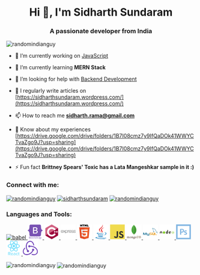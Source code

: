 <h1 align="center">Hi 👋, I'm Sidharth Sundaram</h1>
<h3 align="center">A passionate developer from India</h3>

<p align="left"> <img src="https://komarev.com/ghpvc/?username=randomindianguy&label=Profile%20views&color=0e75b6&style=flat" alt="randomindianguy" /> </p>

- 🔭 I’m currently working on [JavaScript](https://github.com/randomindianguy/javascriptprojects)

- 🌱 I’m currently learning **MERN Stack**

- 🤝 I’m looking for help with [Backend Development](https://github.com/randomindianguy/CRUDAPI-1)

- 📝 I regularly write articles on [https://sidharthsundaram.wordpress.com/](https://sidharthsundaram.wordpress.com/)

- 📫 How to reach me **sidharth.rama@gmail.com**

- 📄 Know about my experiences [https://drive.google.com/drive/folders/1B7I08cmz7y9IfQaDOk41WWYCTvaZgo9J?usp=sharing](https://drive.google.com/drive/folders/1B7I08cmz7y9IfQaDOk41WWYCTvaZgo9J?usp=sharing)

- ⚡ Fun fact **Brittney Spears' Toxic has a Lata Mangeshkar sample in it :)**

<h3 align="left">Connect with me:</h3>
<p align="left">
<a href="https://codepen.io/randomindianguy" target="blank"><img align="center" src="https://raw.githubusercontent.com/rahuldkjain/github-profile-readme-generator/master/src/images/icons/Social/codepen.svg" alt="randomindianguy" height="30" width="40" /></a>
<a href="https://linkedin.com/in/sidharthsundaram" target="blank"><img align="center" src="https://raw.githubusercontent.com/rahuldkjain/github-profile-readme-generator/master/src/images/icons/Social/linked-in-alt.svg" alt="sidharthsundaram" height="30" width="40" /></a>
<a href="https://www.leetcode.com/randomindianguy" target="blank"><img align="center" src="https://raw.githubusercontent.com/rahuldkjain/github-profile-readme-generator/master/src/images/icons/Social/leet-code.svg" alt="randomindianguy" height="30" width="40" /></a>
</p>

<h3 align="left">Languages and Tools:</h3>
<p align="left"> <a href="https://babeljs.io/" target="_blank" rel="noreferrer"> <img src="https://www.vectorlogo.zone/logos/babeljs/babeljs-icon.svg" alt="babel" width="40" height="40"/> </a> <a href="https://getbootstrap.com" target="_blank" rel="noreferrer"> <img src="https://raw.githubusercontent.com/devicons/devicon/master/icons/bootstrap/bootstrap-plain-wordmark.svg" alt="bootstrap" width="40" height="40"/> </a> <a href="https://www.w3schools.com/cpp/" target="_blank" rel="noreferrer"> <img src="https://raw.githubusercontent.com/devicons/devicon/master/icons/cplusplus/cplusplus-original.svg" alt="cplusplus" width="40" height="40"/> </a> <a href="https://expressjs.com" target="_blank" rel="noreferrer"> <img src="https://raw.githubusercontent.com/devicons/devicon/master/icons/express/express-original-wordmark.svg" alt="express" width="40" height="40"/> </a> <a href="https://www.w3.org/html/" target="_blank" rel="noreferrer"> <img src="https://raw.githubusercontent.com/devicons/devicon/master/icons/html5/html5-original-wordmark.svg" alt="html5" width="40" height="40"/> </a> <a href="https://www.java.com" target="_blank" rel="noreferrer"> <img src="https://raw.githubusercontent.com/devicons/devicon/master/icons/java/java-original.svg" alt="java" width="40" height="40"/> </a> <a href="https://developer.mozilla.org/en-US/docs/Web/JavaScript" target="_blank" rel="noreferrer"> <img src="https://raw.githubusercontent.com/devicons/devicon/master/icons/javascript/javascript-original.svg" alt="javascript" width="40" height="40"/> </a> <a href="https://www.mongodb.com/" target="_blank" rel="noreferrer"> <img src="https://raw.githubusercontent.com/devicons/devicon/master/icons/mongodb/mongodb-original-wordmark.svg" alt="mongodb" width="40" height="40"/> </a> <a href="https://www.mysql.com/" target="_blank" rel="noreferrer"> <img src="https://raw.githubusercontent.com/devicons/devicon/master/icons/mysql/mysql-original-wordmark.svg" alt="mysql" width="40" height="40"/> </a> <a href="https://nodejs.org" target="_blank" rel="noreferrer"> <img src="https://raw.githubusercontent.com/devicons/devicon/master/icons/nodejs/nodejs-original-wordmark.svg" alt="nodejs" width="40" height="40"/> </a> <a href="https://www.photoshop.com/en" target="_blank" rel="noreferrer"> <img src="https://raw.githubusercontent.com/devicons/devicon/master/icons/photoshop/photoshop-line.svg" alt="photoshop" width="40" height="40"/> </a> <a href="https://reactjs.org/" target="_blank" rel="noreferrer"> <img src="https://raw.githubusercontent.com/devicons/devicon/master/icons/react/react-original-wordmark.svg" alt="react" width="40" height="40"/> </a> <a href="https://redux.js.org" target="_blank" rel="noreferrer"> <img src="https://raw.githubusercontent.com/devicons/devicon/master/icons/redux/redux-original.svg" alt="redux" width="40" height="40"/> </a> </p>

<p><img align="left" src="https://github-readme-stats.vercel.app/api/top-langs?username=randomindianguy&show_icons=true&locale=en&layout=compact" alt="randomindianguy" /></p>

<p>&nbsp;<img align="center" src="https://github-readme-stats.vercel.app/api?username=randomindianguy&show_icons=true&locale=en" alt="randomindianguy" /></p>
